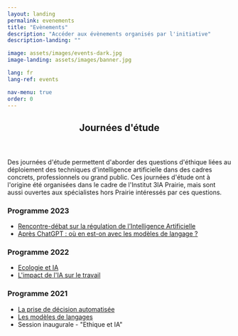 ```yaml
---
layout: landing
permalink: evenements
title: "Evènements"
description: "Accéder aux évènements organisés par l'initiative"
description-landing: ""

image: assets/images/events-dark.jpg
image-landing: assets/images/banner.jpg

lang: fr
lang-ref: events

nav-menu: true
order: 0
---
```


<div id="main">

<section id="one">
	<div class="inner">
		<header class="major">
			<h2>Journées d'étude</h2>
		</header>
		<p>Des journées d'étude permettent d'aborder des questions d'éthique liées au déploiement des techniques d'intelligence artificielle dans des cadres concrets, professionnels ou grand public. Ces journées d'étude ont à l'origine été organisées dans le cadre de l'Institut 3IA Prairie, mais sont aussi ouvertes aux spécialistes hors Prairie intéressés par ces questions.</p>
		<h3>Programme 2023</h3>
		<ul>
			<li><a href="2023-ia-regulation">Rencontre-débat sur la régulation de l’Intelligence Artificielle</a></li>
			<li><a href="2023-langage">Après ChatGPT : où en est-on avec les modèles de langage ?</a></li>
		</ul>
		<h3>Programme 2022</h3>
		<ul>
		  <li><a href="2022-ecology-fr">Ecologie et IA</a></li>
			<li><a href="2022-work-fr">L'impact de l'IA sur le travail</a></li>
		</ul>
		<h3>Programme 2021</h3>
    <ul>
      <li> <a href="2021-decision-fr">La prise de décision automatisée</a> </li>
      <li> <a href="2021-modeles-fr">Les modèles de langages</a> </li>
			<li> Session inaugurale - "Ethique et IA" </li>
    </ul>
	</div>
</section>

</div>
